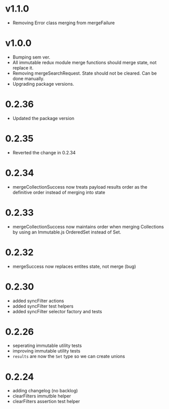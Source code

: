 # v1.1.0

- Removing Error class merging from mergeFailure 

# v1.0.0

- Bumping sem ver.
- All immutable redux module merge functions should merge state, not replace it.
- Removing mergeSearchRequest. State should not be cleared. Can be done manually.
- Upgrading package versions.

# 0.2.36

- Updated the package version

# 0.2.35

- Reverted the change in 0.2.34

# 0.2.34

- mergeCollectionSuccess now treats payload results order as the definitive order instead of merging into state 

# 0.2.33

- mergeCollectionSuccess now maintains order when merging Collections by using an Immutable.js OrderedSet instead of Set. 

# 0.2.32

- mergeSuccess now replaces entites state, not merge (bug)

# 0.2.30

- added syncFilter actions
- added syncFilter test helpers
- added syncFilter selector factory and tests

# 0.2.26

- seperating immutable utility tests
- improving immutable utility tests
- `results` are now the `Set` type so we can create unions

# 0.2.24

- adding changelog (no backlog)
- clearFilters immutble helper 
- clearFilters assertion test helper
